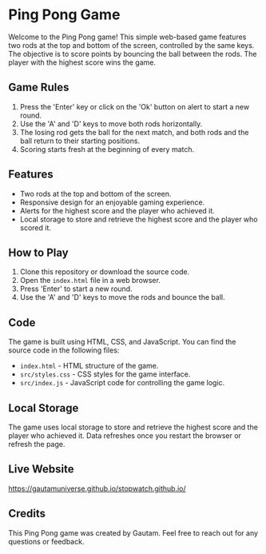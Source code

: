 # Ping Pong Game

Welcome to the Ping Pong game! This simple web-based game features two rods at the top and bottom of the screen, controlled by the same keys. The objective is to score points by bouncing the ball between the rods. The player with the highest score wins the game.

## Game Rules

1. Press the 'Enter' key or click on the 'Ok' button on alert to start a new round.
2. Use the 'A' and 'D' keys to move both rods horizontally.
3. The losing rod gets the ball for the next match, and both rods and the ball return to their starting positions.
4. Scoring starts fresh at the beginning of every match.

## Features

- Two rods at the top and bottom of the screen.
- Responsive design for an enjoyable gaming experience.
- Alerts for the highest score and the player who achieved it.
- Local storage to store and retrieve the highest score and the player who scored it.

## How to Play

1. Clone this repository or download the source code.
2. Open the `index.html` file in a web browser.
3. Press 'Enter' to start a new round.
4. Use the 'A' and 'D' keys to move the rods and bounce the ball.

## Code

The game is built using HTML, CSS, and JavaScript. You can find the source code in the following files:

- `index.html` - HTML structure of the game.
- `src/styles.css` - CSS styles for the game interface.
- `src/index.js` - JavaScript code for controlling the game logic.

## Local Storage

The game uses local storage to store and retrieve the highest score and the player who achieved it. Data refreshes once you restart the browser or refresh the page.

## Live Website

https://gautamuniverse.github.io/stopwatch.github.io/

## Credits

This Ping Pong game was created by Gautam. Feel free to reach out for any questions or feedback.